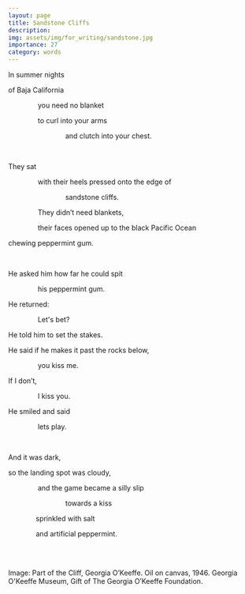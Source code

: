 ```yaml
---
layout: page
title: Sandstone Cliffs
description: 
img: assets/img/for_writing/sandstone.jpg
importance: 27
category: words
---
```


In summer nights

of Baja California

&emsp;&emsp;&emsp;&emsp; you need no blanket

&emsp;&emsp;&emsp;&emsp; to curl into your arms

&emsp;&emsp;&emsp;&emsp;&emsp;&emsp;&emsp;&emsp; and clutch into your chest.

<br/>

They sat

&emsp;&emsp;&emsp;&emsp; with their heels pressed onto the edge of

&emsp;&emsp;&emsp;&emsp;&emsp;&emsp;&emsp;&emsp; sandstone cliffs.

&emsp;&emsp;&emsp;&emsp; They didn’t need blankets,

&emsp;&emsp;&emsp;&emsp; their faces opened up to the black Pacific Ocean

chewing peppermint gum.

<br/>

He asked him how far he could spit

&emsp;&emsp;&emsp;&emsp; his peppermint gum.

He returned:

&emsp;&emsp;&emsp;&emsp; Let's bet?

He told him to set the stakes.

He said if he makes it past the rocks below,

&emsp;&emsp;&emsp;&emsp; you kiss me.

If I don’t,

&emsp;&emsp;&emsp;&emsp; I kiss you.

He smiled and said 

&emsp;&emsp;&emsp;&emsp; lets play.

<br/>

And it was dark,

so the landing spot was cloudy,

&emsp;&emsp;&emsp;&emsp; and the game became a silly slip

&emsp;&emsp;&emsp;&emsp;&emsp;&emsp;&emsp;&emsp; towards a kiss

&emsp;&emsp;&emsp;&emsp;sprinkled with salt

&emsp;&emsp;&emsp;&emsp;and artificial peppermint.


<br/><br/>

Image: Part of the Cliff, Georgia O’Keeffe. Oil on canvas, 1946. Georgia O'Keeffe Museum, Gift of The Georgia O’Keeffe Foundation.